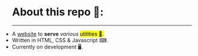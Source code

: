 <!DOCTYPE html>

<html>
<body>

<ul><h1>About this repo 💾:</h1>
<hr>
<li>A <ins>website</ins> to <b>serve</b> <i>various</i> <mark>utilities 📝.</mark></li>
<li>Written in HTML, CSS & Javascript ⌨.</li>
<li>Currently on development 🖥. </li>
</ul>
